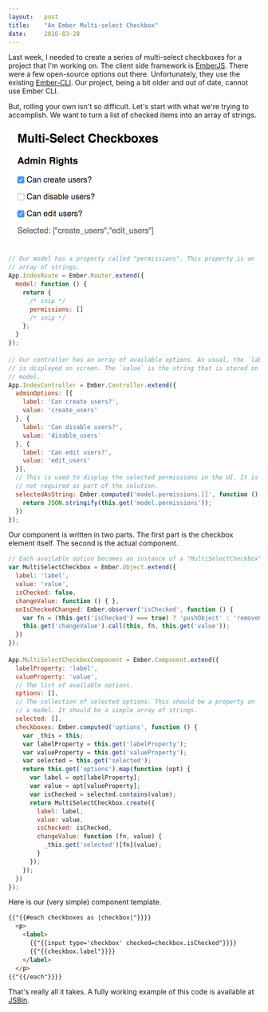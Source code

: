 ```yaml
---
layout:   post
title:    "An Ember Multi-select Checkbox"
date:     2016-03-28
---
```


Last week, I needed to create a series of multi-select checkboxes for a project that I'm working on. The client side framework is [EmberJS](http://emberjs.com/). There were a few open-source options out there. Unfortunately, they use the existing [Ember-CLI](http://ember-cli.com/). Our project, being a bit older and out of date, cannot use Ember CLI.

But, rolling your own isn't so difficult. Let's start with what we're trying to accomplish. We want to turn a list of checked items into an array of strings.

![Multi-select checkboxes](/assets/images/multiselect-checkboxes.png)

```javascript
// Our model has a property called "permissions". This property is an
// array of strings.
App.IndexRoute = Ember.Router.extend({
  model: function () {
    return {
      /* snip */
      permissions: []
      /* snip */
    };
  }
});

// Our controller has an array of available options. As usual, the `label`
// is displayed on screen. The `value` is the string that is stored on the
// model.
App.IndexController = Ember.Controller.extend({
  adminOptions: [{
    label: 'Can create users?',
    value: 'create_users'
  }, {
    label: 'Can disable users?',
    value: 'disable_users'
  }, {
    label: 'Can edit users?',
    value: 'edit_users'
  }],
  // This is used to display the selected permissions in the UI. It is
  // not required as part of the solution.
  selectedAsString: Ember.computed('model.permissions.[]', function () {
    return JSON.stringify(this.get('model.permissions'));
  })
});
```

Our component is written in two parts. The first part is the checkbox element itself. The second is the actual component.

```javascript
// Each available option becomes an instance of a "MultiSelectCheckbox" object.
var MultiSelectCheckbox = Ember.Object.extend({
  label: 'label',
  value: 'value',
  isChecked: false,
  changeValue: function () { },
  onIsCheckedChanged: Ember.observer('isChecked', function () {
    var fn = (this.get('isChecked') === true) ? 'pushObject' : 'removeObject';
    this.get('changeValue').call(this, fn, this.get('value'));
  })
});

App.MultiSelectCheckboxComponent = Ember.Component.extend({
  labelProperty: 'label',
  valueProperty: 'value',
  // The list of available options.
  options: [],
  // The collection of selected options. This should be a property on
  // a model. It should be a simple array of strings.
  selected: [],
  checkboxes: Ember.computed('options', function () {
    var _this = this;
    var labelProperty = this.get('labelProperty');
    var valueProperty = this.get('valueProperty');
    var selected = this.get('selected');
    return this.get('options').map(function (opt) {
      var label = opt[labelProperty];
      var value = opt[valueProperty];
      var isChecked = selected.contains(value);
      return MultiSelectCheckbox.create({
        label: label,
        value: value,
        isChecked: isChecked,
        changeValue: function (fn, value) {
          _this.get('selected')[fn](value);
        }
      });
    });
  })
});
```

Here is our (very simple) component template.

```html
{{"{{#each checkboxes as |checkbox|"}}}}
  <p>
    <label>
      {{"{{input type='checkbox' checked=checkbox.isChecked"}}}}
      {{"{{checkbox.label"}}}}
    </label>
  </p>
{{"{{/each"}}}}
```

That's really all it takes. A fully working example of this code is available at [JSBin](http://output.jsbin.com/zedoxib).
